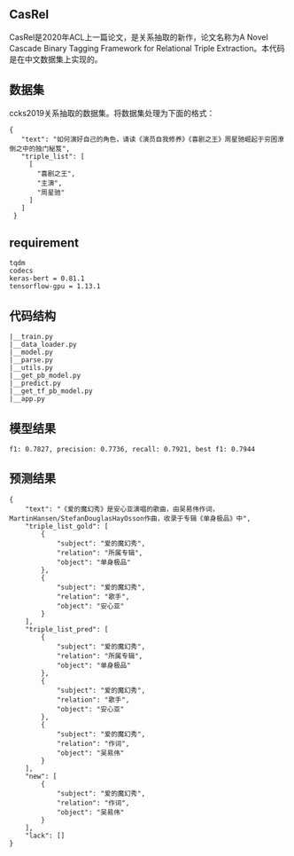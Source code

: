 ## CasRel
CasRel是2020年ACL上一篇论文，是关系抽取的新作，论文名称为A Novel Cascade Binary Tagging Framework for
Relational Triple Extraction。本代码是在中文数据集上实现的。
## 数据集
   ccks2019关系抽取的数据集。将数据集处理为下面的格式：
 ```
{
    "text": "如何演好自己的角色，请读《演员自我修养》《喜剧之王》周星驰崛起于穷困潦倒之中的独门秘笈",
    "triple_list": [
      [
        "喜剧之王",
        "主演",
        "周星驰"
      ]
    ]
  }
```
## requirement
```
tqdm
codecs
keras-bert = 0.81.1
tensorflow-gpu = 1.13.1
```
## 代码结构
```
|__train.py
|__data_loader.py
|__model.py
|__parse.py
|__utils.py
|__get_pb_model.py
|__predict.py
|__get_tf_pb_model.py
|__app.py
```
## 模型结果
```
f1: 0.7827, precision: 0.7736, recall: 0.7921, best f1: 0.7944
```
## 预测结果
```
{
    "text": "《爱的魔幻秀》是安心亚演唱的歌曲，由吴易伟作词，MartinHansen/StefanDouglasHayOsson作曲，收录于专辑《单身极品》中",
    "triple_list_gold": [
        {
            "subject": "爱的魔幻秀",
            "relation": "所属专辑",
            "object": "单身极品"
        },
        {
            "subject": "爱的魔幻秀",
            "relation": "歌手",
            "object": "安心亚"
        }
    ],
    "triple_list_pred": [
        {
            "subject": "爱的魔幻秀",
            "relation": "所属专辑",
            "object": "单身极品"
        },
        {
            "subject": "爱的魔幻秀",
            "relation": "歌手",
            "object": "安心亚"
        },
        {
            "subject": "爱的魔幻秀",
            "relation": "作词",
            "object": "吴易伟"
        }
    ],
    "new": [
        {
            "subject": "爱的魔幻秀",
            "relation": "作词",
            "object": "吴易伟"
        }
    ],
    "lack": []
}
```

